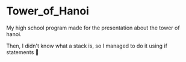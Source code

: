 # Tower_of_Hanoi
My high school program made for the presentation about the tower of hanoi.

Then, I didn't know what a stack is, so I managed to do it using if statements 🤯
